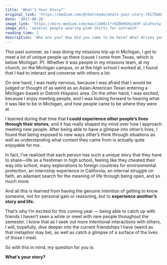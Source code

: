```yaml
---
title: 'What’s Your Story?'
original_link: 'https://medium.com/@theCreedo/whats-your-story-74175b68a551'
date: '2017-08-26'
image_link: 'https://miro.medium.com/max/1400/1*r0Z0UHSHjxk9f-uCaYnvlw.jpeg'
image_alt: 'several people wearing pink shirts for outreach'
reading_time: 2
description: 'Who are you? How did you come to be here? What drives you to be you?'
---
```

This past summer, as I was doing my missions trip up in Michigan, I got to meet a lot of unique people up there (cause I come from Texas, which is below Michigan :P). Whether it was people in my missions team, at my church, on the Michigan campus, or at the high school I worked at, I found that I had to interact and converse with others a lot.

On one hand, I was really nervous, because I was afraid that I would be judged or thought of as weird as an Asian-American Texan entering a Michigan-based or Detroit-Hispanic area. On the other hand, I was excited, because I enjoy meeting people, and I was looking forward to hearing what it was like to be in Michigan, and how people came to be where they were at.

I learned during that time that **I could experience other people’s lives through their stories**, and it has really shaped my mind over how I approach meeting new people. After being able to have a glimpse into other’s lives, I found that being exposed to new ways other’s think through situations as well as understanding what context they came from is actually quite enjoyable for me.

In fact, I’ve realized that each person has such a unique story that they have to share—life as a freshman in high school, feeling like they cheated their way into school, many explorations to foreign countries for environmental protection, an internship experience in California, an internal struggle on faith, an adamant search for the meaning of life through being open, and so much more.

And all this is learned from having the genuine intention of getting to know someone, not for personal gain or reasoning, but to **experience another’s story and life.**

That’s why I’m excited for this coming year — being able to catch up with friends I haven’t seen a while or meet with new people throughout the semester. I know that as I seek out more intentional interactions with others, I will, hopefully, dive deeper into the current friendships I have (weird as that metaphor may be), as well as catch a glimpse of a surface of the lives of those I meet.

So with this in mind, my question for you is:

**What’s your story?**